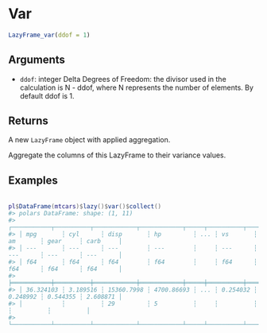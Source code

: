 # Var

```r
LazyFrame_var(ddof = 1)
```

## Arguments

- `ddof`: integer Delta Degrees of Freedom: the divisor used in the calculation is N - ddof, where N represents the number of elements. By default ddof is 1.

## Returns

A new `LazyFrame` object with applied aggregation.

Aggregate the columns of this LazyFrame to their variance values.

## Examples

<pre class='r-example'> <code> <span class='r-in'><span></span></span>
<span class='r-in'><span><span class='va'>pl</span><span class='op'>$</span><span class='fu'>DataFrame</span><span class='op'>(</span><span class='va'>mtcars</span><span class='op'>)</span><span class='op'>$</span><span class='fu'>lazy</span><span class='op'>(</span><span class='op'>)</span><span class='op'>$</span><span class='fu'>var</span><span class='op'>(</span><span class='op'>)</span><span class='op'>$</span><span class='fu'>collect</span><span class='op'>(</span><span class='op'>)</span></span></span>
<span class='r-out co'><span class='r-pr'>#&gt;</span> polars DataFrame: shape: (1, 11)</span>
<span class='r-out co'><span class='r-pr'>#&gt;</span> ┌───────────┬──────────┬────────────┬────────────┬─────┬──────────┬──────────┬──────────┬──────────┐</span>
<span class='r-out co'><span class='r-pr'>#&gt;</span> │ mpg       ┆ cyl      ┆ disp       ┆ hp         ┆ ... ┆ vs       ┆ am       ┆ gear     ┆ carb     │</span>
<span class='r-out co'><span class='r-pr'>#&gt;</span> │ ---       ┆ ---      ┆ ---        ┆ ---        ┆     ┆ ---      ┆ ---      ┆ ---      ┆ ---      │</span>
<span class='r-out co'><span class='r-pr'>#&gt;</span> │ f64       ┆ f64      ┆ f64        ┆ f64        ┆     ┆ f64      ┆ f64      ┆ f64      ┆ f64      │</span>
<span class='r-out co'><span class='r-pr'>#&gt;</span> ╞═══════════╪══════════╪════════════╪════════════╪═════╪══════════╪══════════╪══════════╪══════════╡</span>
<span class='r-out co'><span class='r-pr'>#&gt;</span> │ 36.324103 ┆ 3.189516 ┆ 15360.7998 ┆ 4700.86693 ┆ ... ┆ 0.254032 ┆ 0.248992 ┆ 0.544355 ┆ 2.608871 │</span>
<span class='r-out co'><span class='r-pr'>#&gt;</span> │           ┆          ┆ 29         ┆ 5          ┆     ┆          ┆          ┆          ┆          │</span>
<span class='r-out co'><span class='r-pr'>#&gt;</span> └───────────┴──────────┴────────────┴────────────┴─────┴──────────┴──────────┴──────────┴──────────┘</span>
 </code></pre>